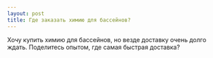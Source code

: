 ```yaml
---
layout: post 
title: Где заказать химию для бассейнов? 
--- 
```

Хочу купить химию для бассейнов, но везде доставку очень долго ждать. Поделитесь опытом, где самая быстрая доставка?